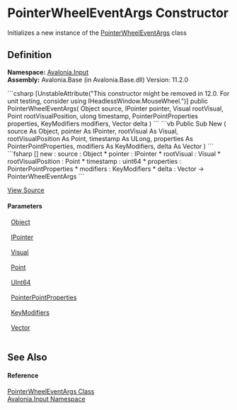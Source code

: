 # PointerWheelEventArgs Constructor


Initializes a new instance of the <a href="T_Avalonia_Input_PointerWheelEventArgs">PointerWheelEventArgs</a> class



## Definition
**Namespace:** <a href="N_Avalonia_Input">Avalonia.Input</a>  
**Assembly:** Avalonia.Base (in Avalonia.Base.dll) Version: 11.2.0

<Tabs groupId="api-code-preview">
<TabItem value="csharp" label="C#">
```csharp
[UnstableAttribute("This constructor might be removed in 12.0. For unit testing, consider using IHeadlessWindow.MouseWheel.")]
public PointerWheelEventArgs(
	Object source,
	IPointer pointer,
	Visual rootVisual,
	Point rootVisualPosition,
	ulong timestamp,
	PointerPointProperties properties,
	KeyModifiers modifiers,
	Vector delta
)
```
</TabItem>
<TabItem value="vb" label="VB">
```vb
<UnstableAttribute("This constructor might be removed in 12.0. For unit testing, consider using IHeadlessWindow.MouseWheel.")>
Public Sub New ( 
	source As Object,
	pointer As IPointer,
	rootVisual As Visual,
	rootVisualPosition As Point,
	timestamp As ULong,
	properties As PointerPointProperties,
	modifiers As KeyModifiers,
	delta As Vector
)
```
</TabItem>
<TabItem value="fsharp" label="F#">
```fsharp
[<UnstableAttribute("This constructor might be removed in 12.0. For unit testing, consider using IHeadlessWindow.MouseWheel.")>]
new : 
        source : Object * 
        pointer : IPointer * 
        rootVisual : Visual * 
        rootVisualPosition : Point * 
        timestamp : uint64 * 
        properties : PointerPointProperties * 
        modifiers : KeyModifiers * 
        delta : Vector -> PointerWheelEventArgs
```
</TabItem>
</Tabs>



<a href="https://github.com/AvaloniaUI/Avalonia/tree/master/src/Avalonia.Base/Input/PointerWheelEventArgs.cs#L16" title="View the source code">View Source</a>



#### Parameters
<dl><dt>  <a href="https://learn.microsoft.com/dotnet/api/system.object" target="_blank" rel="noopener noreferrer">Object</a></dt><dd> </dd><dt>  <a href="T_Avalonia_Input_IPointer">IPointer</a></dt><dd> </dd><dt>  <a href="T_Avalonia_Visual">Visual</a></dt><dd> </dd><dt>  <a href="T_Avalonia_Point">Point</a></dt><dd> </dd><dt>  <a href="https://learn.microsoft.com/dotnet/api/system.uint64" target="_blank" rel="noopener noreferrer">UInt64</a></dt><dd> </dd><dt>  <a href="T_Avalonia_Input_PointerPointProperties">PointerPointProperties</a></dt><dd> </dd><dt>  <a href="T_Avalonia_Input_KeyModifiers">KeyModifiers</a></dt><dd> </dd><dt>  <a href="T_Avalonia_Vector">Vector</a></dt><dd> </dd></dl>

## See Also


#### Reference
<a href="T_Avalonia_Input_PointerWheelEventArgs">PointerWheelEventArgs Class</a>  
<a href="N_Avalonia_Input">Avalonia.Input Namespace</a>  


